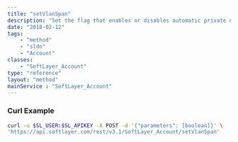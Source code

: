 ```yaml
---
title: "setVlanSpan"
description: "Set the flag that enables or disables automatic private network VLAN spanning for a SoftLayer customer account. Enabling VLAN spanning allows an account's servers to talk on the same broadcast domain even if they reside within different private vlans. "
date: "2018-02-12"
tags:
    - "method"
    - "sldn"
    - "Account"
classes:
    - "SoftLayer_Account"
type: "reference"
layout: "method"
mainService : "SoftLayer_Account"
---
```


### Curl Example
```bash
curl -u $SL_USER:$SL_APIKEY -X POST -d '{"parameters": [boolean]}' \
'https://api.softlayer.com/rest/v3.1/SoftLayer_Account/setVlanSpan'
```
